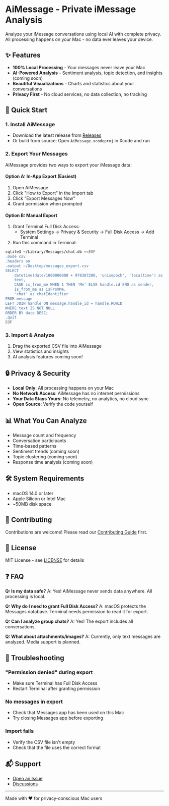# AiMessage - Private iMessage Analysis

Analyze your iMessage conversations using local AI with complete privacy. All processing happens on your Mac - no data ever leaves your device.

## ✨ Features

- **100% Local Processing** - Your messages never leave your Mac
- **AI-Powered Analysis** - Sentiment analysis, topic detection, and insights (coming soon)
- **Beautiful Visualizations** - Charts and statistics about your conversations
- **Privacy First** - No cloud services, no data collection, no tracking

## 🚀 Quick Start

### 1. Install AiMessage
- Download the latest release from [Releases](https://github.com/yourusername/AiMessage/releases)
- Or build from source: Open `AiMessage.xcodeproj` in Xcode and run

### 2. Export Your Messages
AiMessage provides two ways to export your iMessage data:

#### Option A: In-App Export (Easiest)
1. Open AiMessage
2. Click "How to Export" in the Import tab
3. Click "Export Messages Now"
4. Grant permission when prompted

#### Option B: Manual Export
1. Grant Terminal Full Disk Access:
   - System Settings → Privacy & Security → Full Disk Access → Add Terminal
2. Run this command in Terminal:
```bash
sqlite3 ~/Library/Messages/chat.db <<EOF
.mode csv
.headers on
.output ~/Desktop/messages_export.csv
SELECT 
    datetime(date/1000000000 + 978307200, 'unixepoch', 'localtime') as timestamp,
    text,
    CASE is_from_me WHEN 1 THEN 'Me' ELSE handle.id END as sender,
    is_from_me as isFromMe,
    'chat' as chatIdentifier
FROM message
LEFT JOIN handle ON message.handle_id = handle.ROWID
WHERE text IS NOT NULL
ORDER BY date DESC;
.quit
EOF
```

### 3. Import & Analyze
1. Drag the exported CSV file into AiMessage
2. View statistics and insights
3. AI analysis features coming soon!

## 🔒 Privacy & Security

- **Local Only**: All processing happens on your Mac
- **No Network Access**: AiMessage has no internet permissions
- **Your Data Stays Yours**: No telemetry, no analytics, no cloud sync
- **Open Source**: Verify the code yourself

## 📊 What You Can Analyze

- Message count and frequency
- Conversation participants
- Time-based patterns
- Sentiment trends (coming soon)
- Topic clustering (coming soon)
- Response time analysis (coming soon)

## 🛠 System Requirements

- macOS 14.0 or later
- Apple Silicon or Intel Mac
- ~50MB disk space

## 🤝 Contributing

Contributions are welcome! Please read our [Contributing Guide](CONTRIBUTING.md) first.

## 📄 License

MIT License - see [LICENSE](LICENSE) for details

## ❓ FAQ

**Q: Is my data safe?**
A: Yes! AiMessage never sends data anywhere. All processing is local.

**Q: Why do I need to grant Full Disk Access?**
A: macOS protects the Messages database. Terminal needs permission to read it for export.

**Q: Can I analyze group chats?**
A: Yes! The export includes all conversations.

**Q: What about attachments/images?**
A: Currently, only text messages are analyzed. Media support is planned.

## 🐛 Troubleshooting

### "Permission denied" during export
- Make sure Terminal has Full Disk Access
- Restart Terminal after granting permission

### No messages in export
- Check that Messages app has been used on this Mac
- Try closing Messages app before exporting

### Import fails
- Verify the CSV file isn't empty
- Check that the file uses the correct format

## 📬 Support

- [Open an Issue](https://github.com/yourusername/AiMessage/issues)
- [Discussions](https://github.com/yourusername/AiMessage/discussions)

---

Made with ❤️ for privacy-conscious Mac users